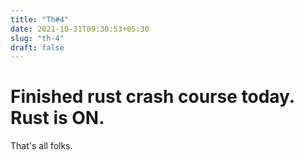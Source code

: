 ```yaml
---
title: "Th#4"
date: 2021-10-31T09:30:53+05:30
slug: "th-4"
draft: false
---
```


# Finished rust crash course today. Rust is ON.
That's all folks.